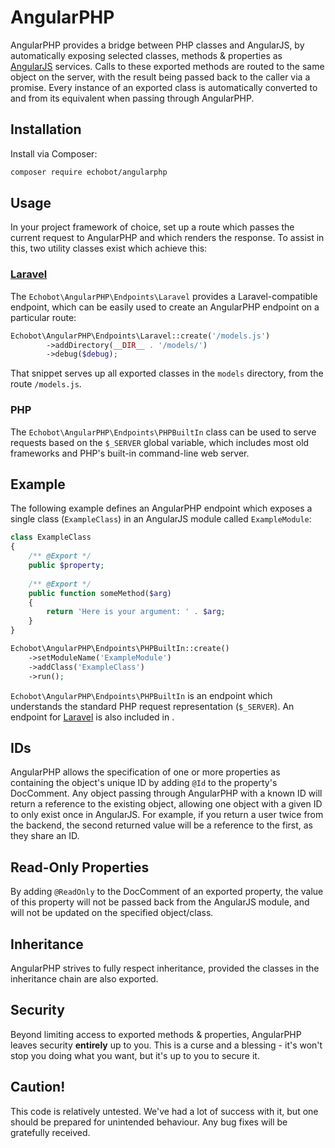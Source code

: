 # AngularPHP

AngularPHP provides a bridge between PHP classes and AngularJS, by automatically exposing selected classes, methods & properties as [AngularJS](https://angularjs.org/) services.  Calls to these exported methods are routed to the same object on the server, with the result being passed back to the caller via a promise.  Every instance of an exported class is automatically converted to and from its equivalent when passing through AngularPHP.

## Installation

Install via Composer:

```sh
composer require echobot/angularphp
```

## Usage

In your project framework of choice, set up a route which passes the current request to AngularPHP and which renders the response.  To assist in this, two utility classes exist which achieve this:

### [Laravel](http://laravel.com/)

The `Echobot\AngularPHP\Endpoints\Laravel` provides a Laravel-compatible endpoint, which can be easily used to create an AngularPHP endpoint on a particular route:

```php
Echobot\AngularPHP\Endpoints\Laravel::create('/models.js')
        ->addDirectory(__DIR__ . '/models/')
        ->debug($debug);
```

That snippet serves up all exported classes in the `models` directory, from the route `/models.js`.

### PHP

The `Echobot\AngularPHP\Endpoints\PHPBuiltIn` class can be used to serve requests based on the `$_SERVER` global variable, which includes most old frameworks and PHP's built-in command-line web server.

## Example

The following example defines an AngularPHP endpoint which exposes a single class (`ExampleClass`) in an AngularJS module called `ExampleModule`:

```php
class ExampleClass
{
    /** @Export */
    public $property;
    
    /** @Export */
    public function someMethod($arg)
    {
        return 'Here is your argument: ' . $arg;
    }
}

Echobot\AngularPHP\Endpoints\PHPBuiltIn::create()
    ->setModuleName('ExampleModule')
    ->addClass('ExampleClass')
    ->run();
```

`Echobot\AngularPHP\Endpoints\PHPBuiltIn` is an endpoint which understands the standard PHP request representation (`$_SERVER`).  An endpoint for [Laravel](http://laravel.com/) is also included in .

## IDs
AngularPHP allows the specification of one or more properties as containing the object's unique ID by adding `@Id` to the property's DocComment.  Any object passing through AngularPHP with a known ID will return a reference to the existing object, allowing one object with a given ID to only exist once in AngularJS.  For example, if you return a user twice from the backend, the second returned value will be a reference to the first, as they share an ID.

## Read-Only Properties
By adding `@ReadOnly` to the DocComment of an exported property, the value of this property will not be passed back from the AngularJS module, and will not be updated on the specified object/class.

## Inheritance
AngularPHP strives to fully respect inheritance, provided the classes in the inheritance chain are also exported.

## Security
Beyond limiting access to exported methods & properties, AngularPHP leaves security __entirely__ up to you.  This is a curse and a blessing - it's won't stop you doing what you want, but it's up to you to secure it.

## Caution!
This code is relatively untested.  We've had a lot of success with it, but one should be prepared for unintended behaviour.  Any bug fixes will be gratefully received.